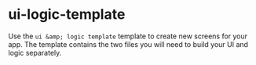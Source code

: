 # ui-logic-template
Use the `ui &amp; logic template` template to create new screens for your app. The template contains the two files you will need to build your UI and logic separately. 
